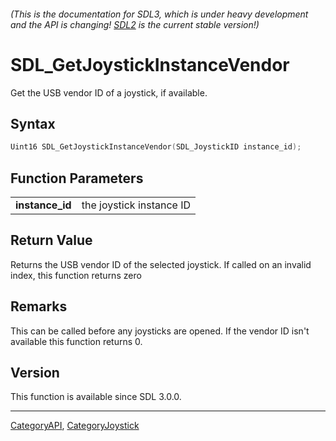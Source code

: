 ###### (This is the documentation for SDL3, which is under heavy development and the API is changing! [SDL2](https://wiki.libsdl.org/SDL2/) is the current stable version!)
# SDL_GetJoystickInstanceVendor

Get the USB vendor ID of a joystick, if available.

## Syntax

```c
Uint16 SDL_GetJoystickInstanceVendor(SDL_JoystickID instance_id);

```

## Function Parameters

|                     |                          |
| ------------------- | ------------------------ |
| **instance_id**     | the joystick instance ID |

## Return Value

Returns the USB vendor ID of the selected joystick. If called on an invalid
index, this function returns zero

## Remarks

This can be called before any joysticks are opened. If the vendor ID isn't
available this function returns 0.

## Version

This function is available since SDL 3.0.0.

----
[CategoryAPI](CategoryAPI), [CategoryJoystick](CategoryJoystick)


